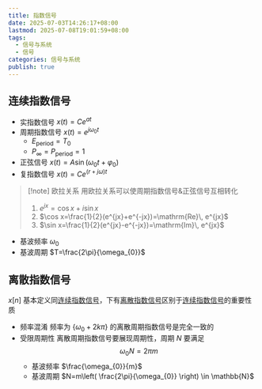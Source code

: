 ```yaml
---
title: 指数信号
date: 2025-07-03T14:26:17+08:00
lastmod: 2025-07-08T19:01:59+08:00
tags:
  - 信号与系统
  - 信号
categories: 信号与系统
publish: true
---
```


## 连续指数信号

- 实指数信号 $x(t)=Ce^{at}$
- 周期指数信号 $x(t)=e^{j\omega_{0} t}$
  - $E_{\mathrm{period}}=T_{0}$
  - $P_{\infty}=P_{\mathrm{period}}=1$
- 正弦信号 $x(t)=A\sin(\omega_{0}t+\varphi_{0})$
- 复指数信号 $x(t)=Ce^{(r+j\omega)t}$

> [!note] 欧拉关系
> 用欧拉关系可以使周期指数信号&正弦信号互相转化
>
> 1.  $e^{jx}=\cos x+i\sin x$
> 2.  $\cos x=\frac{1}{2}(e^{jx}+e^{-jx})=\mathrm{Re}\, e^{jx}$
> 3.  $\sin x=\frac{1}{2}(e^{jx}-e^{-jx})=\mathrm{Im}\, e^{jx}$

- 基波频率 $\omega_{0}$
- 基波周期 $T=\frac{2\pi}{\omega_{0}}$

## 离散指数信号

$x[n]$ 基本定义同[连续指数信号](%E6%8C%87%E6%95%B0%E4%BF%A1%E5%8F%B7.md#)，下有[离散指数信号](%E6%8C%87%E6%95%B0%E4%BF%A1%E5%8F%B7.md#)区别于[连续指数信号](%E6%8C%87%E6%95%B0%E4%BF%A1%E5%8F%B7.md#)的重要性质

- 频率混淆
  频率为 $\left\{ \omega_{0}+2k\pi \right\}$ 的离散周期指数信号是完全一致的
- 受限周期性
  离散周期指数信号要展现周期性，周期 $N$ 要满足 $$\omega_{0} N=2\pi m$$
  - 基波频率 $\frac{\omega_{0}}{m}$
  - 基波周期 $N=m\left( \frac{2\pi}{\omega_{0}} \right) \in \mathbb{N}$
